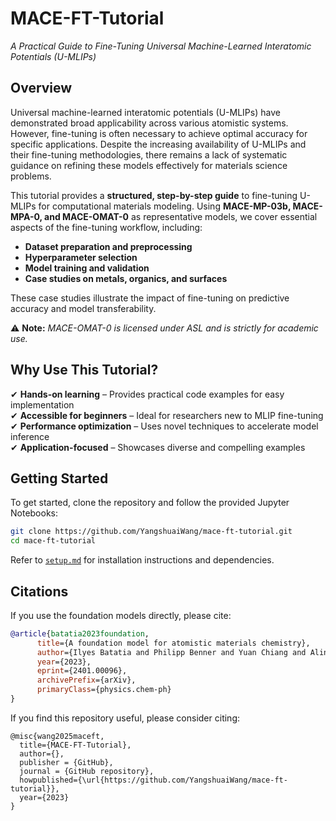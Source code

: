 # **MACE-FT-Tutorial**  
*A Practical Guide to Fine-Tuning Universal Machine-Learned Interatomic Potentials (U-MLIPs)*  

## **Overview**  
Universal machine-learned interatomic potentials (U-MLIPs) have demonstrated broad applicability across various atomistic systems. However, fine-tuning is often necessary to achieve optimal accuracy for specific applications. Despite the increasing availability of U-MLIPs and their fine-tuning methodologies, there remains a lack of systematic guidance on refining these models effectively for materials science problems.

This tutorial provides a **structured, step-by-step guide** to fine-tuning U-MLIPs for computational materials modeling. Using **MACE-MP-03b, MACE-MPA-0, and MACE-OMAT-0** as representative models, we cover essential aspects of the fine-tuning workflow, including:

- **Dataset preparation and preprocessing**  
- **Hyperparameter selection**  
- **Model training and validation**  
- **Case studies on metals, organics, and surfaces**  

These case studies illustrate the impact of fine-tuning on predictive accuracy and model transferability.

⚠ **Note:** *MACE-OMAT-0 is licensed under ASL and is strictly for academic use.*

## **Why Use This Tutorial?**  
✔ **Hands-on learning** – Provides practical code examples for easy implementation  
✔ **Accessible for beginners** – Ideal for researchers new to MLIP fine-tuning  
✔ **Performance optimization** – Uses novel techniques to accelerate model inference  
✔ **Application-focused** – Showcases diverse and compelling examples  

## **Getting Started**  
To get started, clone the repository and follow the provided Jupyter Notebooks:

```bash
git clone https://github.com/YangshuaiWang/mace-ft-tutorial.git
cd mace-ft-tutorial
```

Refer to [`setup.md`](./setup.md) for installation instructions and dependencies.


## **Citations**  
If you use the foundation models directly, please cite:  

```bibtex
@article{batatia2023foundation,
      title={A foundation model for atomistic materials chemistry},
      author={Ilyes Batatia and Philipp Benner and Yuan Chiang and Alin M. Elena and Dávid P. Kovács and Janosh Riebesell and Xavier R. Advincula and Mark Asta and William J. Baldwin and Noam Bernstein and Arghya Bhowmik and Samuel M. Blau and Vlad Cărare and James P. Darby and Sandip De and Flaviano Della Pia and Volker L. Deringer and Rokas Elijošius and Zakariya El-Machachi and Edvin Fako and Andrea C. Ferrari and Annalena Genreith-Schriever and Janine George and Rhys E. A. Goodall and Clare P. Grey and Shuang Han and Will Handley and Hendrik H. Heenen and Kersti Hermansson and Christian Holm and Jad Jaafar and Stephan Hofmann and Konstantin S. Jakob and Hyunwook Jung and Venkat Kapil and Aaron D. Kaplan and Nima Karimitari and Namu Kroupa and Jolla Kullgren and Matthew C. Kuner and Domantas Kuryla and Guoda Liepuoniute and Johannes T. Margraf and Ioan-Bogdan Magdău and Angelos Michaelides and J. Harry Moore and Aakash A. Naik and Samuel P. Niblett and Sam Walton Norwood and Niamh O'Neill and Christoph Ortner and Kristin A. Persson and Karsten Reuter and Andrew S. Rosen and Lars L. Schaaf and Christoph Schran and Eric Sivonxay and Tamás K. Stenczel and Viktor Svahn and Christopher Sutton and Cas van der Oord and Eszter Varga-Umbrich and Tejs Vegge and Martin Vondrák and Yangshuai Wang and William C. Witt and Fabian Zills and Gábor Csányi},
      year={2023},
      eprint={2401.00096},
      archivePrefix={arXiv},
      primaryClass={physics.chem-ph}
}
```

If you find this repository useful, please consider citing:
```
@misc{wang2025maceft,
  title={MACE-FT-Tutorial},
  author={},
  publisher = {GitHub},
  journal = {GitHub repository},
  howpublished={\url{https://github.com/YangshuaiWang/mace-ft-tutorial}},
  year={2023}
}
```


<!-- ## **Contributors**  
**Author:** Yangshuai Wang, XXX, XXX, XXX, XXX or Team RBMD  
For questions and discussions, feel free to open an issue or reach out. -->
